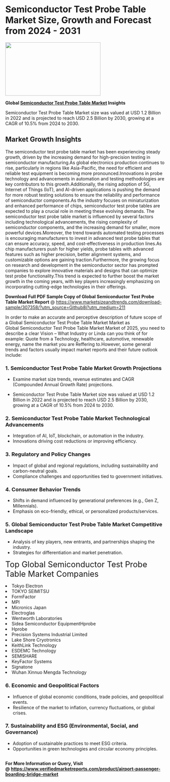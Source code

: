 <H1>Semiconductor Test Probe Table Market Size, Growth and Forecast from 2024 - 2031</H1><img class="aligncenter size-medium wp-image-584254" src="https://thirdeyenews.in/wp-content/uploads/2024/09/Global-Market-Research-300x168.jpeg" alt="" width="300" height="168" /><p><strong>Global&nbsp;<a href="https://www.marketsizeandtrends.com/download-sample/307358/?utm_source=Github8j?utm_medium=211">Semiconductor Test Probe Table Market</a> Insights</strong></p><p>Semiconductor Test Probe Table Market size was valued at USD 1.2 Billion in 2022 and is projected to reach USD 2.5 Billion by 2030, growing at a CAGR of 10.5% from 2024 to 2030.</p><p><h2>Market Growth Insights</h2> The semiconductor test probe table market has been experiencing steady growth, driven by the increasing demand for high-precision testing in semiconductor manufacturing.As global electronics production continues to rise, particularly in regions like Asia-Pacific, the need for efficient and reliable test equipment is becoming more pronounced.Innovations in probe technology and advancements in automation and testing methodologies are key contributors to this growth.Additionally, the rising adoption of 5G, Internet of Things (IoT), and AI-driven applications is pushing the demand for more robust testing solutions to ensure the reliability and performance of semiconductor components.As the industry focuses on miniaturization and enhanced performance of chips, semiconductor test probe tables are expected to play a crucial role in meeting these evolving demands. The semiconductor test probe table market is influenced by several factors including technological advancements, the rising complexity of semiconductor components, and the increasing demand for smaller, more powerful devices.Moreover, the trend towards automated testing processes is encouraging manufacturers to invest in advanced test probe tables that can ensure accuracy, speed, and cost-effectiveness in production lines.As chip manufacturers push for higher yields, probe tables with advanced features such as higher precision, better alignment systems, and customizable options are gaining traction.Furthermore, the growing focus on research and development in the semiconductor sector has prompted companies to explore innovative materials and designs that can optimize test probe functionality.This trend is expected to further boost the market growth in the coming years, with key players increasingly emphasizing on incorporating cutting-edge technologies in their offerings.</p><p><span class=""><strong>Download Full PDF Sample Copy of Global Semiconductor Test Probe Table Market Report</strong> @ <a href="https://www.marketsizeandtrends.com/download-sample/307358/?utm_source=Github8j?utm_medium=211" target="_blank">https://www.marketsizeandtrends.com/download-sample/307358/?utm_source=Github8j?utm_medium=211</a></span></p><p>In order to make an accurate and perceptive description of future scope of a Global&nbsp;Semiconductor Test Probe Table Market Market as Global&nbsp;Semiconductor Test Probe Table Market Market of 2025, you need to describe a clear Vision &ndash; What Industry or Linda can you think of for example: Quote from a Technology, healthcare, automotive, renewable energy, name the market you are Reffering to.However, some general trends and factors usually impact market reports and their future outlook include:</p><h3>1.&nbsp;<strong>Semiconductor Test Probe Table Market Growth Projections</strong></h3><ul><li>Examine market size trends, revenue estimates and CAGR (Compounded Annual Growth Rate) projections.</li><li><p>Semiconductor Test Probe Table Market size was valued at USD 1.2 Billion in 2022 and is projected to reach USD 2.5 Billion by 2030, growing at a CAGR of 10.5% from 2024 to 2030.</p></li></ul><h3>2.&nbsp;<strong>Semiconductor Test Probe Table Market Technological Advancements</strong></h3><ul><li>Integration of AI, IoT, blockchain, or automation in the industry.</li><li>Innovations driving cost reductions or improving efficiency.</li></ul><h3>3.&nbsp;<strong>Regulatory and Policy Changes</strong></h3><ul><li>Impact of global and regional regulations, including sustainability and carbon-neutral goals.</li><li>Compliance challenges and opportunities tied to government initiatives.</li></ul><h3>4.&nbsp;<strong>Consumer Behavior Trends</strong></h3><ul><li>Shifts in demand influenced by generational preferences (e.g., Gen Z, Millennials).</li><li>Emphasis on eco-friendly, ethical, or personalized products/services.</li></ul><h3>5.&nbsp;<strong>Global Semiconductor Test Probe Table Market Competitive Landscape</strong></h3><ul><li>Analysis of key players, new entrants, and partnerships shaping the industry.</li><li>Strategies for differentiation and market penetration.</li></ul><p data-pm-slice="1 1 []"><span style="color: inherit; font-family: inherit; font-size: 25px;">Top Global Semiconductor Test Probe Table Market Companies</span></p><div class="" data-test-id=""><p><li>Tokyo Electron</li><li> TOKYO SEIMITSU</li><li> FormFactor</li><li> MPI</li><li> Micronics Japan</li><li> Electroglas</li><li> Wentworth Laboratories</li><li> Sidea Semiconductor EquipmentHprobe</li><li> Hprobe</li><li> Precision Systems Industrial Limited</li><li> Lake Shore Cryotronics</li><li> KeithLink Technology</li><li> ESDEMC Technology</li><li> SEMISHARE</li><li> KeyFactor Systems</li><li> Signatone</li><li> Wuhan Xinnuo Mengda Technology</li></p></div><h3>6.&nbsp;<strong>Economic and Geopolitical Factors</strong></h3><ul><li>Influence of global economic conditions, trade policies, and geopolitical events.</li><li>Resilience of the market to inflation, currency fluctuations, or global crises.</li></ul><h3>7.&nbsp;<strong>Sustainability and ESG (Environmental, Social, and Governance)</strong></h3><ul><li>Adoption of sustainable practices to meet ESG criteria.</li><li>Opportunities in green technologies and circular economy principles.</li></ul><h2><strong style="font-size: 14px;">For More Information or Query, Visit @&nbsp;</strong><a style="background-color: #ffffff; font-size: 14px;" href="https://www.marketsizeandtrends.com/report/semiconductor-test-probe-table-market/" target="_blank">https://www.verifiedmarketreports.com/product/airport-passenger-boarding-bridge-market</a></h2>